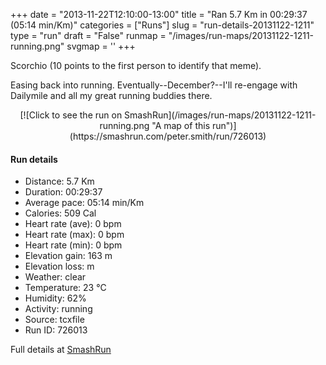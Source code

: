 +++
date = "2013-11-22T12:10:00-13:00"
title = "Ran 5.7 Km in 00:29:37 (05:14 min/Km)"
categories = ["Runs"]
slug = "run-details-20131122-1211"
type = "run"
draft = "False"
runmap = "/images/run-maps/20131122-1211-running.png"
svgmap = '<polyline points="93 48, 99 38, 100 32, 87 30, 66 37, 37 60, 31 62, 7 70, 1 66, 0 64, 7 58, 8 58, 25 47, 49 32, 64 38, 72 49, 75 52, 87 54, 93 48">'
+++

Scorchio (10 points to the first person to identify that meme). 

Easing back into running. Eventually--December?--I'll re-engage with Dailymile and all my great running buddies there. 



<!--more-->

<center>
[![Click to see the run on SmashRun](/images/run-maps/20131122-1211-running.png "A map of this run")](https://smashrun.com/peter.smith/run/726013)
</center>

#### Run details

* Distance: 5.7 Km
* Duration: 00:29:37
* Average pace: 05:14 min/Km
* Calories: 509 Cal
* Heart rate (ave): 0 bpm
* Heart rate (max): 0 bpm
* Heart rate (min): 0 bpm
* Elevation gain: 163 m
* Elevation loss:  m
* Weather: clear
* Temperature: 23 &deg;C
* Humidity: 62%
* Activity: running
* Source: tcxfile
* Run ID: 726013

Full details at [SmashRun](https://smashrun.com/peter.smith/run/726013)